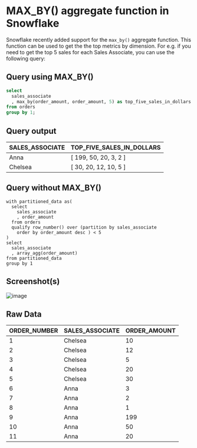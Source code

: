 # MAX_BY() aggregate function in Snowflake
Snowflake recently added support for the `max_by()` aggregate function. This function can be used to get the the top metrics by dimension. For e.g. if you need to get the top 5 sales for each Sales Associate, you can use the following query:

## Query using MAX_BY()

```sql
select 
  sales_associate
  , max_by(order_amount, order_amount, 5) as top_five_sales_in_dollars
from orders
group by 1;
```

## Query output

| SALES_ASSOCIATE | TOP_FIVE_SALES_IN_DOLLARS       |
|-----------------|---------------------------------|
| Anna            | [   199,   50,   20,   3,   2 ] |
| Chelsea         | [   30,   20,   12,   10,   5 ] |

## Query without MAX_BY()

```
with partitioned_data as(
  select 
    sales_associate
    , order_amount
  from orders
  qualify row_number() over (partition by sales_associate 
    order by order_amount desc ) < 5
)
select 
  sales_associate
  , array_agg(order_amount) 
from partitioned_data
group by 1
```

## Screenshot(s)
![image](https://user-images.githubusercontent.com/121721444/218340894-7be2cbdd-6e13-4f54-ba3b-0eb653c15d65.png)


## Raw Data

| ORDER_NUMBER | SALES_ASSOCIATE | ORDER_AMOUNT |
|--------------|-----------------|--------------|
| 1            | Chelsea         | 10           |
| 2            | Chelsea         | 12           |
| 3            | Chelsea         | 5            |
| 4            | Chelsea         | 20           |
| 5            | Chelsea         | 30           |
| 6            | Anna            | 3            |
| 7            | Anna            | 2            |
| 8            | Anna            | 1            |
| 9            | Anna            | 199          |
| 10           | Anna            | 50           |
| 11           | Anna            | 20           |
